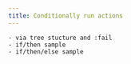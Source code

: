 ```yaml
---
title: Conditionally run actions
---
```


    - via tree stucture and :fail
    - if/then sample
    - if/then/else sample
